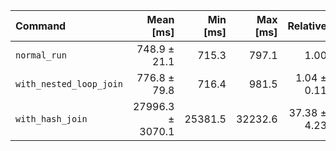 | Command | Mean [ms] | Min [ms] | Max [ms] | Relative |
|:---|---:|---:|---:|---:|
| `normal_run` | 748.9 ± 21.1 | 715.3 | 797.1 | 1.00 |
| `with_nested_loop_join` | 776.8 ± 79.8 | 716.4 | 981.5 | 1.04 ± 0.11 |
| `with_hash_join` | 27996.3 ± 3070.1 | 25381.5 | 32232.6 | 37.38 ± 4.23 |
